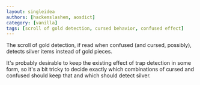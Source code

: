 ```yaml
---
layout: singleidea
authors: [hackemslashem, aosdict]
category: [vanilla]
tags: [scroll of gold detection, cursed behavior, confused effect]
---
```

The scroll of gold detection, if read when confused (and cursed, possibly),
detects silver items instead of gold pieces.

It's probably desirable to keep the existing effect of trap detection in some
form, so it's a bit tricky to decide exactly which combinations of cursed and
confused should keep that and which should detect silver.
